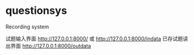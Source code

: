 # questionsys
Recording system


试题输入界面  http://127.0.0.1:8000/  或   http://127.0.0.1:8000/indata
已存试题读出界面  http://127.0.0.1:8000/outdata
